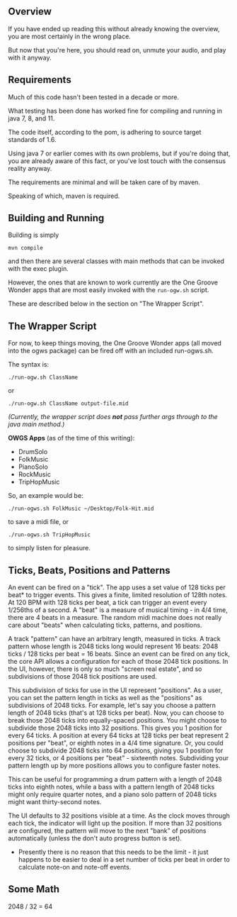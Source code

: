 Overview
--------
If you have ended up reading this without already knowing the overview, you are most certainly in the wrong place.

But now that you're here, you should read on, unmute your audio, and play with it anyway.

Requirements
-----------
Much of this code hasn't been tested in a decade or more.

What testing has been done has worked fine for compiling and running in java 7, 8, and 11.

The code itself, according to the pom, is adhering to source target standards of 1.6.

Using java 7 or earlier comes with its own problems, but if you're doing that, you are already aware of this fact, or you've lost touch with the consensus reality anyway.

The requirements are minimal and will be taken care of by maven.

Speaking of which, maven is required.

Building and Running
--------------------
Building is simply

    mvn compile
and then there are several classes with main methods that can be invoked with the exec plugin.

However, the ones that are known to work currently are the One Groove Wonder apps that are most easily invoked with the
`run-ogw.sh`
script.

These are described below in the section on "The Wrapper Script".



The Wrapper Script
------------------
For now, to keep things moving, the One Groove Wonder apps (all moved into the ogws package) can be fired off with an included run-ogws.sh.

The syntax is:

    ./run-ogw.sh ClassName
   or

    ./run-ogw.sh ClassName output-file.mid

*(Currently, the wrapper script does **not** pass further args through to the java main method.)*

**OWGS Apps** (as of the time of this writing):
* DrumSolo
* FolkMusic
* PianoSolo
* RockMusic
* TripHopMusic

So, an example would be:

    ./run-ogws.sh FolkMusic ~/Desktop/Folk-Hit.mid
to save a midi file, or

    ./run-ogws.sh TripHopMusic
to simply listen for pleasure.


Ticks, Beats, Positions and Patterns
------------------------------------
An event can be fired on a "tick". The app uses a set value of 128 ticks per beat* to trigger events. This gives a finite, limited resolution of 128th notes. At 120 BPM with 128 ticks per beat, a tick can trigger an event every 1/256ths of a second. A "beat" is a measure of musical timing - in 4/4 time, there are 4 beats in a measure. The random midi machine does not really care about "beats" when calculating ticks, patterns, and positions.

A track "pattern" can have an arbitrary length, measured in ticks. A track pattern whose length is 2048 ticks long would represent 16 beats: 2048 ticks / 128 ticks per beat = 16 beats. Since an event can be fired on any tick, the core API allows a configuration for each of those 2048 tick positions. In the UI, however, there is only so much "screen real estate", and so subdivisions of those 2048 tick positions are used.

This subdivision of ticks for use in the UI represent "positions". As a user, you can set the pattern length in ticks as well as the "positions" as subdivisions of 2048 ticks. For example, let's say you choose a pattern length of 2048 ticks (that's at 128 ticks per beat). Now, you can choose to break those 2048 ticks into equally-spaced positions. You might choose to subdivide those 2048 ticks into 32 positions. This gives you 1 position for every 64 ticks. A position at every 64 ticks at 128 ticks per beat represent 2 positions per "beat", or eighth notes in a 4/4 time signature. Or, you could choose to subdivide 2048 ticks into 64 positions, giving you 1 position for every 32 ticks, or 4 positions per "beat" - sixteenth notes. Subdividing your pattern length up by more positions allows you to configure faster notes.

This can be useful for programming a drum pattern with a length of 2048 ticks into eighth notes, while a bass with a pattern length of 2048 ticks might only require quarter notes, and a piano solo pattern of 2048 ticks might want thirty-second notes.

The UI defaults to 32 positions visible at a time. As the clock moves through each tick, the indicator will light up the position. If more than 32 positions are configured, the pattern will move to the next "bank" of positions automatically (unless the don't auto progress button is set).

* Presently there is no reason that this needs to be the limit - it just happens to be easier to deal in a set number of ticks per beat in order to calculate note-on and note-off events.

Some Math
---------
2048 / 32 = 64
